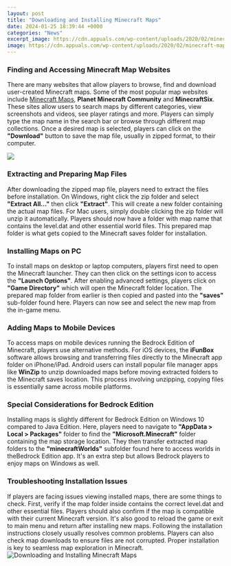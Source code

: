 ```yaml
---
layout: post
title: "Downloading and Installing Minecraft Maps"
date: 2024-01-25 18:39:44 +0000
categories: "News"
excerpt_image: https://cdn.appuals.com/wp-content/uploads/2020/02/minecraft-maps.png
image: https://cdn.appuals.com/wp-content/uploads/2020/02/minecraft-maps.png
---
```


### Finding and Accessing Minecraft Map Websites
There are many websites that allow players to browse, find and download user-created Minecraft maps. Some of the most popular map websites include [Minecraft Maps](https://store.fi.io.vn/i-like-my-chihuahua), **Planet Minecraft Community** and **MinecraftSix**. These sites allow users to search maps by different categories, view screenshots and videos, see player ratings and more. Players can simply type the map name in the search bar or browse through different map collections. Once a desired map is selected, players can click on the **"Download"** button to save the map file, usually in zipped format, to their computer. 

![](https://i.ytimg.com/vi/MFWQyz9tIGM/maxresdefault.jpg)
### Extracting and Preparing Map Files
After downloading the zipped map file, players need to extract the files before installation. On Windows, right click the zip folder and select **"Extract All..."** then click **"Extract"**. This will create a new folder containing the actual map files. For Mac users, simply double clicking the zip folder will unzip it automatically. Players should now have a folder with map name that contains the level.dat and other essential world files. This prepared map folder is what gets copied to the Minecraft saves folder for installation.
### Installing Maps on PC
To install maps on desktop or laptop computers, players first need to open the Minecraft launcher. They can then click on the settings icon to access the **"Launch Options"**. After enabling advanced settings, players click on **"Game Directory"** which will open the Minecraft folder location. The prepared map folder from earlier is then copied and pasted into the **"saves"** sub-folder found here. Players can now see and select the new map from the in-game menu. 
### Adding Maps to Mobile Devices  
To access maps on mobile devices running the Bedrock Edition of Minecraft, players use alternative methods. For iOS devices, the **iFunBox** software allows browsing and transferring files directly to the Minecraft app folder on iPhone/iPad. Android users can install popular file manager apps like **WinZip** to unzip downloaded maps before moving extracted folders to the Minecraft saves location. This process involving unzipping, copying files is essentially same across mobile platforms.
### Special Considerations for Bedrock Edition
Installing maps is slightly different for Bedrock Edition on Windows 10 compared to Java Edition. Here, players need to navigate to **"AppData > Local > Packages"** folder to find the **"Microsoft.Minecraft"** folder containing the map storage location. They then transfer extracted map folders to the **"minecraftWorlds"** subfolder found here to access worlds in theBedrock Edition app. It's an extra step but allows Bedrock players to enjoy maps on Windows as well.
### Troubleshooting Installation Issues
If players are facing issues viewing installed maps, there are some things to check. First, verify if the map folder inside contains the correct level.dat and other essential files. Players should also confirm if the map is compatible with their current Minecraft version. It's also good to reload the game or exit to main menu and return after installing new maps. Following the installation instructions closely usually resolves common problems. Players can also check map downloads to ensure files are not corrupted. Proper installation is key to seamless map exploration in Minecraft.
![Downloading and Installing Minecraft Maps](https://cdn.appuals.com/wp-content/uploads/2020/02/minecraft-maps.png)